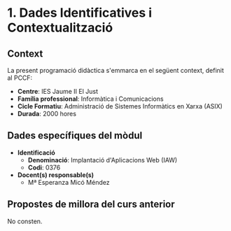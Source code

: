 # 1. Dades Identificatives i Contextualització

<!--
- Introducció al context de l'acció educativa
- Ja està definida al PCCF (pot replicar-se o referenciar-se)

La identificació contindrà:

- Dades identificatives:
  - Centre
  - Família professional
  - Cicle formatiu de grau bàsic / grau mitjà / grau superior al qual corresponel mòdul
  - Identificació del mòdul (denominació i codi)
  - Docent(s) responsable(s)
  - Normativa de referència.
  - Propostes de millora del curs anterior incloses en la memòria de fi de curs.

-->

## Context

La present programació didàctica s'emmarca en el següent context, definit al PCCF:

* **Centre**: IES Jaume II El Just
* **Família professional**: Informàtica i Comunicacions
* **Cicle Formatiu**: Administració de Sistemes Informàtics en Xarxa (ASIX)
* **Durada**: 2000 hores

## Dades específiques del mòdul

* **Identificació**
  * **Denominació**: Implantació d'Aplicacions Web (IAW)
  * **Codi**: 0376
* **Docent(s) responsable(s)**
  * Mª Esperanza Micó Méndez


<!-- 

Codis dels mòduls per cicle:

DAM (https://www.boe.es/diario_boe/txt.php?id=BOE-A-2023-13221)

0483: Sistemes Informàtics
0484: Bases de dades
0485: Programació
0373: Llenguatges de marques i sistemes de getió de la informació
0487: Entorns de Desenvolupament
0486: Accés a Dades
0488: Desenvoluupament d'interfícies
0489: Programació Multimèdia i Dispositius mòbils
0490: Programació de Serveis i Processos
0491: Sistemes de Gestió Empresarial
0492: Projecte Intermodular


DAW (https://www.boe.es/diario_boe/txt.php?id=BOE-A-2023-13221)

0483: Sistemes Informàtics
0484: Bases de dades
0485: Programació
0373: Llenguatges de marques i sistemes de getió de la informació
0487: Entorns de Desenvolupament
0612: Desenvolupament web en entorn client
0613: Desenvolupament web en entorn servidor
0614: Desplegament d'aplicacions web
0615: Disseny d'interfícies web


ASIX (https://www.boe.es/buscar/doc.php?id=BOE-A-2009-18355)

0369: Implantació de Sistemes Operatius
0370: Planificació i Administració de Xarxes
0371: Fonaments de Hardware
0372: Gestió de bases de dades
0373: Llenguatges de marques i sistemes de gestió de la informació
0374: Administració de Sistemes Operatius
0375: Serveis en Xarxa i Internet
0376: Implantació d'Aplicacions web
0377: Administració de sistemes Gestors de Bases de Dades
0378:Seguretat i Alta Disponibilitat
0379: Projecte

SMX (https://www.boe.es/diario_boe/txt.php?id=BOE-A-2008-819)

0221: Muntatge i Manteniment d'equios
0222: Sistemes Operatius Monolloc
0223: Aplicacions Informàtiques 
0224: Sistemes Operatius en Xarxa
0225: Xarxes locals
0226: Seguretat Informàtica
0227: Serveis en Xarxa
0228: Aplicacions web

-->

## Propostes de millora del curs anterior

No consten.

<!--

De la PlantillaDAM.md:

El títol de Tècnic Superior en **Desenvolupament d'Aplicacions Multiplataforma** queda identificat pels elements següents:

* **Denominació**: Desenvolupament d'aplicacions multiplataforma.
* **Nivell**: Formació Professional de Grau Superior.
* **Durada**: 2000 hores.
* **Equivalència en crèdits ECTS** 120.
* **Família professional**: Informàtica i Comunicacions.
* **Branques de coneixement**: Ciències. Enginyeria i arquitectura.
* **Referent a la Classificació Internacional Normalitzada de l'Educació**: P-5.5.4.
* **Nivell del Marc Espanyol de Qualificacions per a l'Educació Superior**: Nivell 1 Tècnic Superior.



 

<!--

ORDE EDU/2000/2010 Currículum 

FPB Informàtica d'Oficina:

- [ ] RD 356/2014, de 16 de mayo
- [ ] Currículo CV: DECRETO 185/2014, de 31 de octubre

SMX:

- [ ]  RD 1691/2007, de 14 de diciembre
- [ ]  ORDE de 29 de juliol de 2009

ASIX:

- [ ] RD 1629/2009, de 30 de octubre
- [ ] ORDEN 36/2012, de 22 de junio

DAM:

- [x] RD 450/2010, de 16 de abril
- [x] Reial Decret del Títol 405/2023
- [x] ORDEN 58/2012, de 5 de septiembre

DAW:

- [ ] RD 686/2010, de 20 de mayo
- [ ] Reial Decret del Títol 405/2023
- [ ] ORDEN 60/2012, de 25 de septiembre
 
Curs d'especialització:

- [ ] Ciberseguridad
  - [ ] RD 479/2020, de 7 d'abril
- [ ] BigData
  - [ ] RD 279/2021, de 20 d'abril

---

El títol de Tècnic Superior en **Desenvolupament d'Aplicacions Multiplataforma** queda identificat pels elements següents:

`Denominació`: Desenvolupament d'aplicacions multiplataforma.

`Nivell`: Formació Professional de Grau Superior.

`Durada`: 2000 hores.

`Equivalència en crèdits ECTS`: 120.

`Família professional`: Informàtica i Comunicacions.

`Branques de coneixement`: Ciències. Enginyeria i arquitectura.

`Referent a la Classificació Internacional Normalitzada de l'Educació`: P-5.5.4.

`Nivell del Marc Espanyol de Qualificacions per a l'Educació Superior`: Nivell 1 Tècnic Superior.

# Competències

## Competència general

La competència general d'aquest títol consisteix a desenvolupar, implantar, documentar i mantenir aplicacions informàtiques multiplataforma, utilitzant tecnologies i entorns de desenvolupament específics, garantint l'accés a les dades de manera segura i complint els criteris de “usabilitat” i qualitat exigides als estàndards establerts.

## Competències professionals, personals i socials

a) Configurar i explotar sistemes informàtics, adaptant la configuració lògica del sistema segons les necessitats dús i els criteris establerts.

b) Aplicar tècniques i procediments relacionats amb la seguretat en sistemes, serveis i aplicacions, complint el pla de seguretat.

c) Gestionar bases de dades, interpretant-ne el disseny lògic i verificant integritat, consistència, seguretat i accessibilitat de les dades.

d) Gestionar entorns de desenvolupament adaptant-ne la configuració en cada cas per permetre el desenvolupament i desplegament d'aplicacions.

e) Desenvolupar aplicacions multiplataforma amb accés a bases de dades utilitzant llenguatges, llibreries i eines adequats a les especificacions.

f) Desenvolupar aplicacions implementant un sistema complet de formularis i informes que permetin gestionar de forma integral la informació emmagatzemada.

g) Integrar continguts gràfics i components multimèdia en aplicacions multiplataforma, emprant eines específiques i complint els requeriments establerts. 

h) Desenvolupar interfícies gràfiques d'usuari interactius i amb la usabilitat adequada, emprant components visuals estàndard o implementant components visuals específics.

i) Participar en el desenvolupament de jocs i aplicacions en làmbit de lentreteniment i leducació emprant tècniques, motors i entorns de desenvolupament específics.

j) Desenvolupar aplicacions per a telèfons mòbils, tauletes i altres dispositius intel·ligents emprant tècniques i entorns de desenvolupament específics.

k) Crear ajudes generals i sensibles al context, emprant eines específiques i integrant-les en les aplicacions corresponents.

l) Crear tutorials, manuals dusuari, dinstal·lació, de configuració i dadministració, emprant eines específiques.

m) Empaquetar aplicacions per a la seva distribució preparant paquets autoinstal·lables amb assistents incorporats.

n) Desenvolupar aplicacions multiprocés i multifil emprant llibreries i tècniques de programació específiques.

ñ) Desenvolupar aplicacions capaces d'oferir serveis en xarxa emprant mecanismes de comunicació.

o) Participar en la implantació de sistemes ERP-CRM avaluant la utilitat de cadascun dels seus mòduls.

p) Gestionar la informació emmagatzemada en sistemes ERP-CRM garantint-ne la integritat.

q) Desenvolupar components personalitzats per a un sistema ERP-CRM atenent els requeriments.

r) Realitzar plans de proves verificant el funcionament dels components programari desenvolupats, segons les especificacions.

s) Desplegar i distribuir aplicacions en diferents àmbits d'implantació verificant-ne el comportament i realitzant les modificacions necessàries.

t) Establir vies eficaces de relació professional i comunicació amb els seus superiors, companys i subordinats, respectant l'autonomia i les competències de les diferents persones.

u) Liderar situacions col·lectives que es puguin produir, mitjançant conflictes personals i laborals, contribuint a lestabliment dun ambient de treball agradable, actuant en tot moment de forma respectuosa i tolerant.

v) Gestionar la seva carrera professional, analitzant les oportunitats docupació, autoocupació i daprenentatge.

w) Mantenir l'esperit d'innovació i actualització en l'àmbit de la seva feina per adaptar-se als canvis tecnològics i organitzatius del seu entorn professional.

x) Crear i gestionar una petita empresa, realitzant un estudi de viabilitat de productes, de planificació de la producció i de comercialització.

y) Participar de manera activa en la vida econòmica, social i cultural, amb una actitud crítica i responsable.

-->